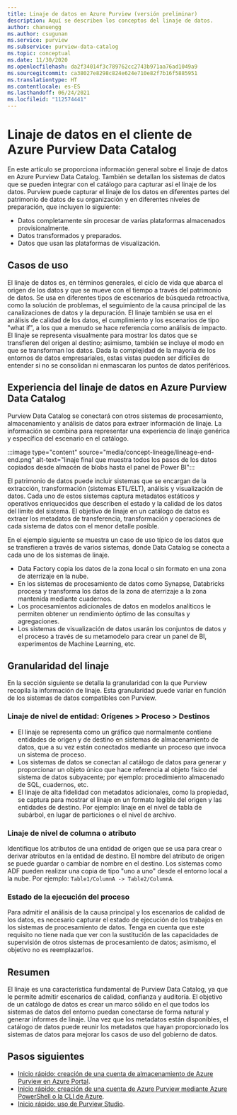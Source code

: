 ```yaml
---
title: Linaje de datos en Azure Purview (versión preliminar)
description: Aquí se describen los conceptos del linaje de datos.
author: chanuengg
ms.author: csugunan
ms.service: purview
ms.subservice: purview-data-catalog
ms.topic: conceptual
ms.date: 11/30/2020
ms.openlocfilehash: da2f34014f3c789762cc2743b971aa76ad1049a9
ms.sourcegitcommit: ca38027e8298c824e624e710e82f7b16f5885951
ms.translationtype: HT
ms.contentlocale: es-ES
ms.lasthandoff: 06/24/2021
ms.locfileid: "112574441"
---
```

# <a name="data-lineage-in-azure-purview-data-catalog-client"></a>Linaje de datos en el cliente de Azure Purview Data Catalog

En este artículo se proporciona información general sobre el linaje de datos en Azure Purview Data Catalog. También se detallan los sistemas de datos que se pueden integrar con el catálogo para capturar así el linaje de los datos. Purview puede capturar el linaje de los datos en diferentes partes del patrimonio de datos de su organización y en diferentes niveles de preparación, que incluyen lo siguiente:

- Datos completamente sin procesar de varias plataformas almacenados provisionalmente.
- Datos transformados y preparados.
- Datos que usan las plataformas de visualización.

## <a name="use-cases"></a>Casos de uso

El linaje de datos es, en términos generales, el ciclo de vida que abarca el origen de los datos y que se mueve con el tiempo a través del patrimonio de datos. Se usa en diferentes tipos de escenarios de búsqueda retroactiva, como la solución de problemas, el seguimiento de la causa principal de las canalizaciones de datos y la depuración. El linaje también se usa en el análisis de calidad de los datos, el cumplimiento y los escenarios de tipo "what if", a los que a menudo se hace referencia como análisis de impacto. El linaje se representa visualmente para mostrar los datos que se transfieren del origen al destino; asimismo, también se incluye el modo en que se transforman los datos. Dada la complejidad de la mayoría de los entornos de datos empresariales, estas vistas pueden ser difíciles de entender si no se consolidan ni enmascaran los puntos de datos periféricos.

## <a name="lineage-experience-in-azure-purview-data-catalog"></a>Experiencia del linaje de datos en Azure Purview Data Catalog

Purview Data Catalog se conectará con otros sistemas de procesamiento, almacenamiento y análisis de datos para extraer información de linaje. La información se combina para representar una experiencia de linaje genérica y específica del escenario en el catálogo.

:::image type="content" source="media/concept-lineage/lineage-end-end.png" alt-text="linaje final que muestra todos los pasos de los datos copiados desde almacén de blobs hasta el panel de Power BI":::

El patrimonio de datos puede incluir sistemas que se encargan de la extracción, transformación (sistemas ETL/ELT), análisis y visualización de datos. Cada uno de estos sistemas captura metadatos estáticos y operativos enriquecidos que describen el estado y la calidad de los datos del límite del sistema. El objetivo de linaje en un catálogo de datos es extraer los metadatos de transferencia, transformación y operaciones de cada sistema de datos con el menor detalle posible.

En el ejemplo siguiente se muestra un caso de uso típico de los datos que se transfieren a través de varios sistemas, donde Data Catalog se conecta a cada uno de los sistemas de linaje.

- Data Factory copia los datos de la zona local o sin formato en una zona de aterrizaje en la nube. 
- En los sistemas de procesamiento de datos como Synapse, Databricks procesa y transforma los datos de la zona de aterrizaje a la zona mantenida mediante cuadernos.
- Los procesamientos adicionales de datos en modelos analíticos le permiten obtener un rendimiento óptimo de las consultas y agregaciones. 
- Los sistemas de visualización de datos usarán los conjuntos de datos y el proceso a través de su metamodelo para crear un panel de BI, experimentos de Machine Learning, etc.

## <a name="lineage-granularity"></a>Granularidad del linaje

En la sección siguiente se detalla la granularidad con la que Purview recopila la información de linaje. Esta granularidad puede variar en función de los sistemas de datos compatibles con Purview.

### <a name="entity-level-lineage-sources--process--targets"></a>Linaje de nivel de entidad: Orígenes > Proceso > Destinos 

- El linaje se representa como un gráfico que normalmente contiene entidades de origen y de destino en sistemas de almacenamiento de datos, que a su vez están conectados mediante un proceso que invoca un sistema de proceso. 
- Los sistemas de datos se conectan al catálogo de datos para generar y proporcionar un objeto único que hace referencia al objeto físico del sistema de datos subyacente; por ejemplo: procedimiento almacenado de SQL, cuadernos, etc.
- El linaje de alta fidelidad con metadatos adicionales, como la propiedad, se captura para mostrar el linaje en un formato legible del origen y las entidades de destino. Por ejemplo: linaje en el nivel de tabla de subárbol, en lugar de particiones o el nivel de archivo.

### <a name="column-or-attribute-level-lineage"></a>Linaje de nivel de columna o atributo

Identifique los atributos de una entidad de origen que se usa para crear o derivar atributos en la entidad de destino. El nombre del atributo de origen se puede guardar o cambiar de nombre en el destino. Los sistemas como ADF pueden realizar una copia de tipo "uno a uno" desde el entorno local a la nube. Por ejemplo: `Table1/ColumnA -> Table2/ColumnA`.

### <a name="process-execution-status"></a>Estado de la ejecución del proceso

Para admitir el análisis de la causa principal y los escenarios de calidad de los datos, es necesario capturar el estado de ejecución de los trabajos en los sistemas de procesamiento de datos. Tenga en cuenta que este requisito no tiene nada que ver con la sustitución de las capacidades de supervisión de otros sistemas de procesamiento de datos; asimismo, el objetivo no es reemplazarlos. 

## <a name="summary"></a>Resumen

El linaje es una característica fundamental de Purview Data Catalog, ya que le permite admitir escenarios de calidad, confianza y auditoría. El objetivo de un catálogo de datos es crear un marco sólido en el que todos los sistemas de datos del entorno puedan conectarse de forma natural y generar informes de linaje. Una vez que los metadatos están disponibles, el catálogo de datos puede reunir los metadatos que hayan proporcionado los sistemas de datos para mejorar los casos de uso del gobierno de datos.

## <a name="next-steps"></a>Pasos siguientes

* [Inicio rápido: creación de una cuenta de almacenamiento de Azure Purview en Azure Portal](create-catalog-portal.md).
* [Inicio rápido: creación de una cuenta de Azure Purview mediante Azure PowerShell o la CLI de Azure](create-catalog-powershell.md).
* [Inicio rápido: uso de Purview Studio](use-purview-studio.md).
